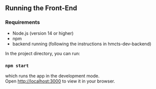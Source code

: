 
## Running the Front-End

### Requirements
- Node.js (version 14 or higher)
- npm
- backend running (following the instructions in hmcts-dev-backend)


In the project directory, you can run:

### `npm start`

which runs the app in the development mode.\
Open [http://localhost:3000](http://localhost:3000) to view it in your browser.

